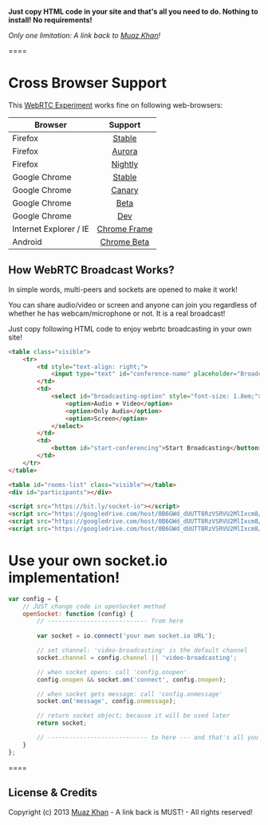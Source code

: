 **Just copy HTML code in your site and that's all you need to do. Nothing to install! No requirements!**

*Only one limitation: A link back to [Muaz Khan](http://github.com/muaz-khan)!*

====
# Cross Browser Support

This [WebRTC Experiment](https://googledrive.com/host/0B6GWd_dUUTT8RzVSRVU2MlIxcm8/webrtc-broadcasting/) works fine on following web-browsers:

| Browser        | Support           |
| ------------- |:-------------:|
| Firefox | [Stable](http://www.mozilla.org/en-US/firefox/new/) |
| Firefox | [Aurora](http://www.mozilla.org/en-US/firefox/aurora/) |
| Firefox | [Nightly](http://nightly.mozilla.org/) |
| Google Chrome | [Stable](https://www.google.com/intl/en_uk/chrome/browser/) |
| Google Chrome | [Canary](https://www.google.com/intl/en/chrome/browser/canary.html) |
| Google Chrome | [Beta](https://www.google.com/intl/en/chrome/browser/beta.html) |
| Google Chrome | [Dev](https://www.google.com/intl/en/chrome/browser/index.html?extra=devchannel#eula) |
| Internet Explorer / IE | [Chrome Frame](http://www.google.com/chromeframe) |
| Android | [Chrome Beta](https://play.google.com/store/apps/details?id=com.chrome.beta) |

## How WebRTC Broadcast Works?

In simple words, multi-peers and sockets are opened to make it work!

You can share audio/video or screen and anyone can join you regardless of whether he has webcam/microphone or not. It is a real broadcast!

Just copy following HTML code to enjoy webrtc broadcasting in your own site!

```html
<table class="visible">
    <tr>
        <td style="text-align: right;">
            <input type="text" id="conference-name" placeholder="Broadcast Name">
        </td>
        <td>
            <select id="broadcasting-option" style="font-size: 1.8em;">
                <option>Audio + Video</option>
                <option>Only Audio</option>
                <option>Screen</option>
            </select>
        </td>
        <td>
            <button id="start-conferencing">Start Broadcasting</button>
        </td>
    </tr>
</table>

<table id="rooms-list" class="visible"></table>
<div id="participants"></div>

<script src="https://bit.ly/socket-io"></script>
<script src="https://googledrive.com/host/0B6GWd_dUUTT8RzVSRVU2MlIxcm8/RTCPeerConnection-v1.4.js"></script>
<script src="https://googledrive.com/host/0B6GWd_dUUTT8RzVSRVU2MlIxcm8/webrtc-broadcasting/broadcast.js"></script>
<script src="https://googledrive.com/host/0B6GWd_dUUTT8RzVSRVU2MlIxcm8/webrtc-broadcasting/broadcast-ui.js"></script>
```

# Use your own socket.io implementation!

```javascript
var config = {
    // JUST change code in openSocket method
    openSocket: function (config) {
        // ---------------------------- from here
        
        var socket = io.connect('your own socket.io URL');

        // set channel: 'video-broadcasting' is the default channel
        socket.channel = config.channel || 'video-broadcasting';

        // when socket opens: call 'config.onopen'
        config.onopen && socket.on('connect', config.onopen);

        // when socket gets message: call 'config.onmessage'
        socket.on('message', config.onmessage);

        // return socket object; because it will be used later
        return socket;

        // ---------------------------- to here --- and that's all you need to do!
    }
};
```

====
## License & Credits

Copyright (c) 2013 [Muaz Khan](https://plus.google.com/100325991024054712503) - A link back is MUST! - All rights reserved!
